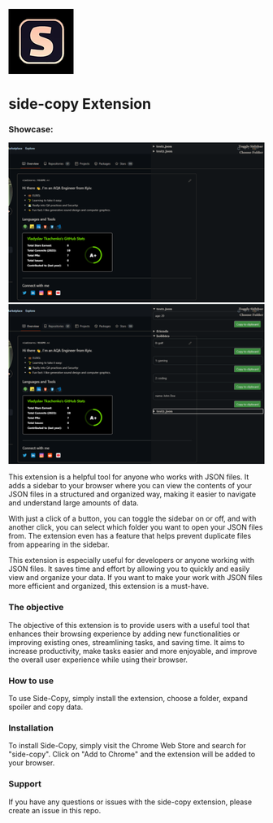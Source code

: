 ![](assets/logo.png)

# side-copy Extension

### Showcase:

![](assets/screenshot1.png)
![](assets/screenshot2.png)

This extension is a helpful tool for anyone who works with JSON files. It adds a sidebar to your browser where you can view the contents of your JSON files in a structured and organized way, making it easier to navigate and understand large amounts of data.

With just a click of a button, you can toggle the sidebar on or off, and with another click, you can select which folder you want to open your JSON files from. The extension even has a feature that helps prevent duplicate files from appearing in the sidebar.

This extension is especially useful for developers or anyone working with JSON files. It saves time and effort by allowing you to quickly and easily view and organize your data. If you want to make your work with JSON files more efficient and organized, this extension is a must-have.

### The objective

The objective of this extension is to provide users with a useful tool that enhances their browsing experience by adding new functionalities or improving existing ones, streamlining tasks, and saving time. It aims to increase productivity, make tasks easier and more enjoyable, and improve the overall user experience while using their browser.

### How to use

To use Side-Copy, simply install the extension, choose a folder, expand spoiler and copy data.

### Installation

To install Side-Copy, simply visit the Chrome Web Store and search for "side-copy". Click on "Add to Chrome" and the extension will be added to your browser.

### Support

If you have any questions or issues with the side-copy extension, please create an issue in this repo.
